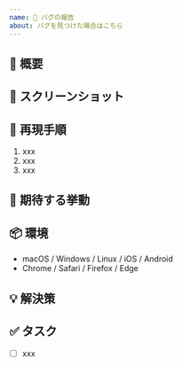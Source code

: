```yaml
---
name: 🐛 バグの報告
about: バグを見つけた場合はこちら
---
```


## 🐛 概要

## 📸 スクリーンショット

## 👀 再現手順
1. xxx
2. xxx
3. xxx

## 🎨 期待する挙動

## 📦️ 環境
- macOS / Windows / Linux / iOS / Android
- Chrome / Safari / Firefox / Edge

## 💡 解決策

## ✅ タスク
- [ ] xxx
